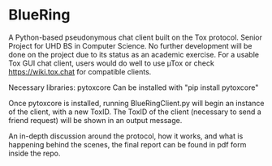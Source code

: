 # BlueRing
A Python-based pseudonymous chat client built on the Tox protocol. Senior Project for UHD BS in Computer Science.
No further development will be done on the project due to its status as an academic exercise.
For a usable Tox GUI chat client, users would do well to use µTox or check https://wiki.tox.chat for compatible clients.

Necessary libraries: pytoxcore
Can be installed with "pip install pytoxcore"

Once pytoxcore is installed, running BlueRingClient.py will begin an instance of the client, with a new ToxID.
The ToxID of the client (necessary to send a friend request) will be shown in an output message.

An in-depth discussion around the protocol, how it works, and what is happening behind the scenes, the final report
can be found in pdf form inside the repo.
